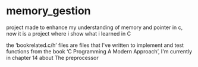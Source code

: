 # memory_gestion
project made to enhance my understanding of memory and pointer in c, now it is a project where i show what i learned in C

the ‘bookrelated.c/h’ files are files that I've written to implement and test functions from the book ‘C Programming A Modern Approach’, I'm currently in chapter 14 about The preprocessor

